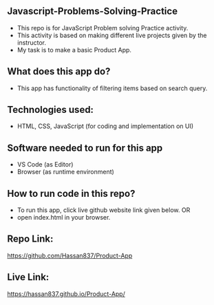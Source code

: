 ## Javascript-Problems-Solving-Practice

- This repo is for JavaScript Problem solving Practice activity.
- This activity is based on making different live projects given by the instructor.
- My task is to make a basic Product App.


## What does this app do?

- This app has functionality of filtering items based on search query.


## Technologies used:

- HTML, CSS, JavaScript (for coding and implementation on UI)


## Software needed to run for this app

- VS Code (as Editor)
- Browser (as runtime environment)


## How to run code in this repo?

- To run this app, click live github website link given below. OR
- open index.html in your browser.


## Repo Link:

https://github.com/Hassan837/Product-App

## Live Link:

https://hassan837.github.io/Product-App/